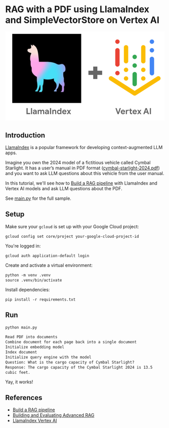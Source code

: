 # RAG with a PDF using LlamaIndex and SimpleVectorStore on Vertex AI 

![LlamaIndex on Vertex AI](images/llamaindex_vertexai.png)

## Introduction

[LlamaIndex](https://www.llamaindex.ai/) is a popular framework for developing context-augmented LLM apps.

Imagine you own the 2024 model of a fictitious vehicle called Cymbal Starlight. It has a user’s manual in PDF format 
([cymbal-starlight-2024.pdf](cymbal-starlight-2024.pdf)) and you want to ask LLM questions about this vehicle from 
the user manual. 

In this tutorial, we'll see how to [Build a RAG pipeline](https://docs.llamaindex.ai/en/stable/understanding/rag/) with
LlamaIndex and Vertex AI models and ask LLM questions about the PDF.

See [main.py](./main.py) for the full sample.

## Setup

Make sure your `gcloud` is set up with your Google Cloud project:

```shell
gcloud config set core/project your-google-cloud-project-id
```

You're logged in:

```shell
gcloud auth application-default login
```

Create and activate a virtual environment:

```shell
python -m venv .venv
source .venv/bin/activate
```

Install dependencies:

```shell
pip install -r requirements.txt
```

## Run

```shell
python main.py
```

```shell
Read PDF into documents
Combine document for each page back into a single document
Initialize embedding model
Index document
Initialize query engine with the model
Question: What is the cargo capacity of Cymbal Starlight?
Response: The cargo capacity of the Cymbal Starlight 2024 is 13.5 cubic feet.
```

Yay, it works!

## References

* [Build a RAG pipeline](https://docs.llamaindex.ai/en/stable/understanding/rag/)
* [Building and Evaluating Advanced RAG](https://learn.deeplearning.ai/courses/building-evaluating-advanced-rag)
* [LlamaIndex Vertex AI](https://docs.llamaindex.ai/en/stable/examples/llm/vertex/)
